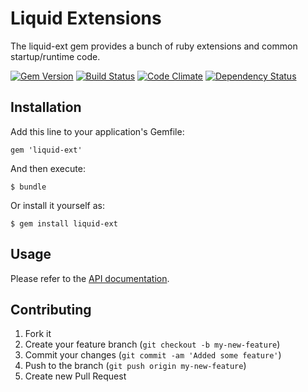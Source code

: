 # Liquid Extensions

The liquid-ext gem provides a bunch of ruby extensions and common startup/runtime code.

[![Gem Version](https://badge.fury.io/rb/liquid-ext.png)](http://badge.fury.io/rb/liquid-ext)
[![Build Status](https://secure.travis-ci.org/liquidm/ext.png)](http://travis-ci.org/liquidm/ext)
[![Code Climate](https://codeclimate.com/github/liquidm/ext.png)](https://codeclimate.com/github/liquidm/ext)
[![Dependency Status](https://gemnasium.com/liquidm/ext.png)](https://gemnasium.com/liquidm/ext)

## Installation

Add this line to your application's Gemfile:

    gem 'liquid-ext'

And then execute:

    $ bundle

Or install it yourself as:

    $ gem install liquid-ext

## Usage

Please refer to the [API documentation](http://rubydoc.info/gems/liquid-ext/frames).

## Contributing

1. Fork it
2. Create your feature branch (`git checkout -b my-new-feature`)
3. Commit your changes (`git commit -am 'Added some feature'`)
4. Push to the branch (`git push origin my-new-feature`)
5. Create new Pull Request

